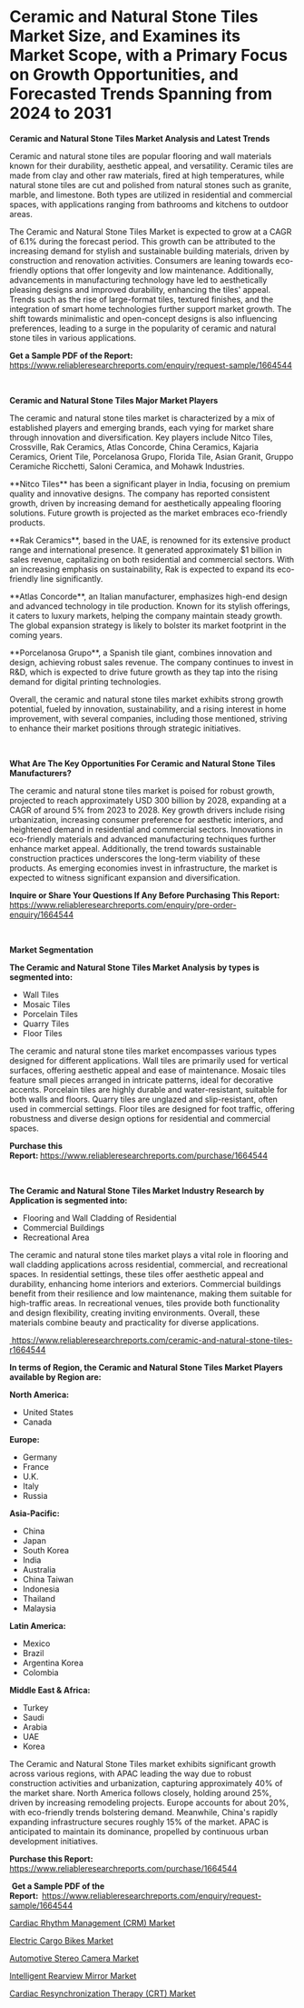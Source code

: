 <p><h1>Ceramic and Natural Stone Tiles Market Size, and Examines its Market Scope, with a Primary Focus on Growth Opportunities, and Forecasted Trends Spanning from 2024 to 2031</h1></p><p><strong>Ceramic and Natural Stone Tiles Market Analysis and Latest Trends</strong></p>
<p><p>Ceramic and natural stone tiles are popular flooring and wall materials known for their durability, aesthetic appeal, and versatility. Ceramic tiles are made from clay and other raw materials, fired at high temperatures, while natural stone tiles are cut and polished from natural stones such as granite, marble, and limestone. Both types are utilized in residential and commercial spaces, with applications ranging from bathrooms and kitchens to outdoor areas.</p><p>The Ceramic and Natural Stone Tiles Market is expected to grow at a CAGR of 6.1% during the forecast period. This growth can be attributed to the increasing demand for stylish and sustainable building materials, driven by construction and renovation activities. Consumers are leaning towards eco-friendly options that offer longevity and low maintenance. Additionally, advancements in manufacturing technology have led to aesthetically pleasing designs and improved durability, enhancing the tiles' appeal. Trends such as the rise of large-format tiles, textured finishes, and the integration of smart home technologies further support market growth. The shift towards minimalistic and open-concept designs is also influencing preferences, leading to a surge in the popularity of ceramic and natural stone tiles in various applications.</p></p>
<p><strong>Get a Sample PDF of the Report:&nbsp;</strong> <a href="https://www.reliableresearchreports.com/enquiry/request-sample/1664544?utm_campaign=83&utm_medium=2&utm_source=Github&utm_content=ia&utm_term=09122024&utm_id=ceramic-and-natural-stone-tiles">https://www.reliableresearchreports.com/enquiry/request-sample/1664544</a></p>
<p>&nbsp;</p>
<p><strong>Ceramic and Natural Stone Tiles Major Market Players</strong></p>
<p><p>The ceramic and natural stone tiles market is characterized by a mix of established players and emerging brands, each vying for market share through innovation and diversification. Key players include Nitco Tiles, Crossville, Rak Ceramics, Atlas Concorde, China Ceramics, Kajaria Ceramics, Orient Tile, Porcelanosa Grupo, Florida Tile, Asian Granit, Gruppo Ceramiche Ricchetti, Saloni Ceramica, and Mohawk Industries.</p><p>**Nitco Tiles** has been a significant player in India, focusing on premium quality and innovative designs. The company has reported consistent growth, driven by increasing demand for aesthetically appealing flooring solutions. Future growth is projected as the market embraces eco-friendly products.</p><p>**Rak Ceramics**, based in the UAE, is renowned for its extensive product range and international presence. It generated approximately $1 billion in sales revenue, capitalizing on both residential and commercial sectors. With an increasing emphasis on sustainability, Rak is expected to expand its eco-friendly line significantly.</p><p>**Atlas Concorde**, an Italian manufacturer, emphasizes high-end design and advanced technology in tile production. Known for its stylish offerings, it caters to luxury markets, helping the company maintain steady growth. The global expansion strategy is likely to bolster its market footprint in the coming years.</p><p>**Porcelanosa Grupo**, a Spanish tile giant, combines innovation and design, achieving robust sales revenue. The company continues to invest in R&D, which is expected to drive future growth as they tap into the rising demand for digital printing technologies.</p><p>Overall, the ceramic and natural stone tiles market exhibits strong growth potential, fueled by innovation, sustainability, and a rising interest in home improvement, with several companies, including those mentioned, striving to enhance their market positions through strategic initiatives.</p></p>
<p>&nbsp;</p>
<p><strong>What Are The Key Opportunities For Ceramic and Natural Stone Tiles Manufacturers?</strong></p>
<p><p>The ceramic and natural stone tiles market is poised for robust growth, projected to reach approximately USD 300 billion by 2028, expanding at a CAGR of around 5% from 2023 to 2028. Key growth drivers include rising urbanization, increasing consumer preference for aesthetic interiors, and heightened demand in residential and commercial sectors. Innovations in eco-friendly materials and advanced manufacturing techniques further enhance market appeal. Additionally, the trend towards sustainable construction practices underscores the long-term viability of these products. As emerging economies invest in infrastructure, the market is expected to witness significant expansion and diversification.</p></p>
<p><strong>Inquire or Share Your Questions If Any Before Purchasing This Report:</strong> <a href="https://www.reliableresearchreports.com/enquiry/pre-order-enquiry/1664544?utm_campaign=83&utm_medium=2&utm_source=Github&utm_content=ia&utm_term=09122024&utm_id=ceramic-and-natural-stone-tiles">https://www.reliableresearchreports.com/enquiry/pre-order-enquiry/1664544</a></p>
<p>&nbsp;</p>
<p><strong>Market Segmentation</strong></p>
<p><strong>The Ceramic and Natural Stone Tiles Market Analysis by types is segmented into:</strong></p>
<p><ul><li>Wall Tiles</li><li>Mosaic Tiles</li><li>Porcelain Tiles</li><li>Quarry Tiles</li><li>Floor Tiles</li></ul></p>
<p><p>The ceramic and natural stone tiles market encompasses various types designed for different applications. Wall tiles are primarily used for vertical surfaces, offering aesthetic appeal and ease of maintenance. Mosaic tiles feature small pieces arranged in intricate patterns, ideal for decorative accents. Porcelain tiles are highly durable and water-resistant, suitable for both walls and floors. Quarry tiles are unglazed and slip-resistant, often used in commercial settings. Floor tiles are designed for foot traffic, offering robustness and diverse design options for residential and commercial spaces.</p></p>
<p><strong>Purchase this Report:&nbsp;</strong><a href="https://www.reliableresearchreports.com/purchase/1664544?utm_campaign=83&utm_medium=2&utm_source=Github&utm_content=ia&utm_term=09122024&utm_id=ceramic-and-natural-stone-tiles">https://www.reliableresearchreports.com/purchase/1664544</a></p>
<p>&nbsp;</p>
<p><strong>The Ceramic and Natural Stone Tiles Market Industry Research by Application is segmented into:</strong></p>
<p><ul><li>Flooring and Wall Cladding of Residential</li><li>Commercial Buildings</li><li>Recreational Area</li></ul></p>
<p><p>The ceramic and natural stone tiles market plays a vital role in flooring and wall cladding applications across residential, commercial, and recreational spaces. In residential settings, these tiles offer aesthetic appeal and durability, enhancing home interiors and exteriors. Commercial buildings benefit from their resilience and low maintenance, making them suitable for high-traffic areas. In recreational venues, tiles provide both functionality and design flexibility, creating inviting environments. Overall, these materials combine beauty and practicality for diverse applications.</p></p>
<p><a href="https://www.reliableresearchreports.com/ceramic-and-natural-stone-tiles-r1664544?utm_campaign=83&utm_medium=2&utm_source=Github&utm_content=ia&utm_term=09122024&utm_id=ceramic-and-natural-stone-tiles">&nbsp;https://www.reliableresearchreports.com/ceramic-and-natural-stone-tiles-r1664544</a></p>
<p><strong>In terms of Region, the Ceramic and Natural Stone Tiles Market Players available by Region are:</strong></p>
<p>
    <p> <strong> North America: </strong>
        <ul>
            <li>United States</li>
            <li>Canada</li>
        </ul>
        </p> 
    <p> <strong> Europe: </strong>
        <ul>
            <li>Germany</li>
            <li>France</li>
            <li>U.K.</li>
            <li>Italy</li>
            <li>Russia</li>
        </ul>
        </p> 
    <p> <strong> Asia-Pacific: </strong>
        <ul>
            <li>China</li>
            <li>Japan</li>
            <li>South Korea</li>
            <li>India</li>
            <li>Australia</li>
            <li>China Taiwan</li>
            <li>Indonesia</li>
            <li>Thailand</li>
            <li>Malaysia</li>
        </ul>
        </p> 
    <p> <strong> Latin America: </strong>
        <ul>
            <li>Mexico</li>
            <li>Brazil</li>
            <li>Argentina Korea</li>
            <li>Colombia</li>
        </ul>
        </p> 
    <p> <strong> Middle East & Africa: </strong>
        <ul>
            <li>Turkey</li>
            <li>Saudi</li>
            <li>Arabia</li>
            <li>UAE</li>
            <li>Korea</li>
        </ul>
    </p>
    </p>
<p><p>The Ceramic and Natural Stone Tiles market exhibits significant growth across various regions, with APAC leading the way due to robust construction activities and urbanization, capturing approximately 40% of the market share. North America follows closely, holding around 25%, driven by increasing remodeling projects. Europe accounts for about 20%, with eco-friendly trends bolstering demand. Meanwhile, China's rapidly expanding infrastructure secures roughly 15% of the market. APAC is anticipated to maintain its dominance, propelled by continuous urban development initiatives.</p></p>
<p><strong>Purchase this Report: </strong><a href="https://www.reliableresearchreports.com/purchase/1664544?utm_campaign=83&utm_medium=2&utm_source=Github&utm_content=ia&utm_term=09122024&utm_id=ceramic-and-natural-stone-tiles">https://www.reliableresearchreports.com/purchase/1664544</a></p>
<p>&nbsp;<strong>Get a Sample PDF of the Report:&nbsp;&nbsp;</strong><a href="https://www.reliableresearchreports.com/enquiry/request-sample/1664544?utm_campaign=83&utm_medium=2&utm_source=Github&utm_content=ia&utm_term=09122024&utm_id=ceramic-and-natural-stone-tiles">https://www.reliableresearchreports.com/enquiry/request-sample/1664544</a></p>
<p><strong></strong></p>
<p><p><a href="https://github.com/mharielmesa/Market-Research-Report-List-5/blob/main/cardiac-rhythm-management-crm-market.md?utm_campaign=83&utm_medium=2&utm_source=Github&utm_content=ia&utm_term=09122024&utm_id=ceramic-and-natural-stone-tiles">Cardiac Rhythm Management (CRM) Market</a></p><p><a href="https://www.linkedin.com/pulse/electric-cargo-bikes-market-evaluation-leading-players-organization-vq6ie?utm_campaign=83&utm_medium=2&utm_source=Github&utm_content=ia&utm_term=09122024&utm_id=ceramic-and-natural-stone-tiles">Electric Cargo Bikes Market</a></p><p><a href="https://www.linkedin.com/pulse/automotive-stereo-camera-industry-projections-market-revenue-kqlme?utm_campaign=83&utm_medium=2&utm_source=Github&utm_content=ia&utm_term=09122024&utm_id=ceramic-and-natural-stone-tiles">Automotive Stereo Camera Market</a></p><p><a href="https://www.linkedin.com/pulse/intelligent-rearview-mirror-market-state-revenue-forecast-kt2le?utm_campaign=83&utm_medium=2&utm_source=Github&utm_content=ia&utm_term=09122024&utm_id=ceramic-and-natural-stone-tiles">Intelligent Rearview Mirror Market</a></p><p><a href="https://github.com/dringals/Market-Research-Report-List-6/blob/main/cardiac-resynchronization-therapy-crt-market.md?utm_campaign=83&utm_medium=2&utm_source=Github&utm_content=ia&utm_term=09122024&utm_id=ceramic-and-natural-stone-tiles">Cardiac Resynchronization Therapy (CRT) Market</a></p></p>